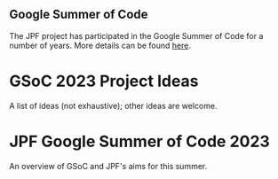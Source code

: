 ## Google Summer of Code ##
The JPF project has participated in the Google Summer of Code for a number of years. More details can be found [here](https://summerofcode.withgoogle.com/).

# GSoC 2023 Project Ideas

A list of ideas (not exhaustive); other ideas are welcome.

# JPF Google Summer of Code 2023

An overview of GSoC and JPF's aims for this summer.

